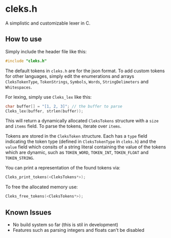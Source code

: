 # cleks.h

A simplistic and customizable lexer in C. 

## How to use

Simply include the header file like this:
```c
#include "cleks.h"
```

The default tokens in `cleks.h` are for the json format. 
To add custom tokens for other languages, simply edit the enumerations and arrays `CleksTokenType`, `TokenStrings`, `Symbols`, `Words`, `StringDelimeters` and `Whitespaces`.

For lexing, simply use `Cleks_lex` like this:
```c
char buffer[] = "[1, 2, 3]"; // the buffer to parse
Cleks_lex(buffer, strlen(buffer));
```

This will return a dynamically allocated `CleksTokens` structure with a `size` and `items` field.
To parse the tokens, iterate over `items`.

Tokens are stored in the `CleksToken` structure. Each has a `type` field indicating the token type (defined in `CleksTokenType` in `cleks.h`) and the `value` field which consits of a string literal containing the value of the tokens which are dynamic, such as `TOKEN_WORD`, `TOKEN_INT`, `TOKEN_FLOAT` and `TOKEN_STRING`.

You can print a representation of the found tokens via:
```c
Cleks_print_tokens(<CleksTokens*>);
```

To free the allocated memory use:
```c
Cleks_free_tokens(<CleksTokens*>);
```

## Known Issues
- No build system so far (this is stil in development)
- Features such as parsing integers and floats can't be disabled